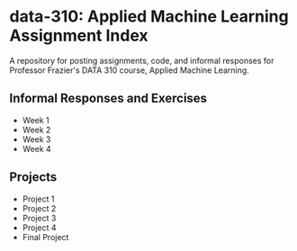# data-310: Applied Machine Learning Assignment Index
A repository for posting assignments, code, and informal responses for Professor Frazier's DATA 310 course, Applied Machine Learning.

## Informal Responses and Exercises
- Week 1
- Week 2
- Week 3
- Week 4

## Projects
- Project 1
- Project 2
- Project 3
- Project 4
- Final Project
